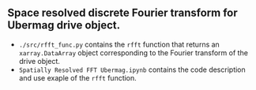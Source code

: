 ## Space resolved discrete Fourier transform for Ubermag drive object.
- `./src/rfft_func.py` contains the `rfft` function that returns an `xarray.DataArray` object corresponding to the Fourier transform of the drive object.
- `Spatially Resolved FFT Ubermag.ipynb` contains the code description and use exaple of the `rfft` function.
